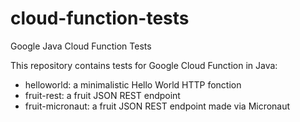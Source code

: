 # cloud-function-tests
Google Java Cloud Function Tests

This repository contains tests for Google Cloud Function in Java:

- helloworld: a minimalistic Hello World HTTP fonction
- fruit-rest: a fruit JSON REST endpoint
- fruit-micronaut: a fruit JSON REST endpoint made via Micronaut
